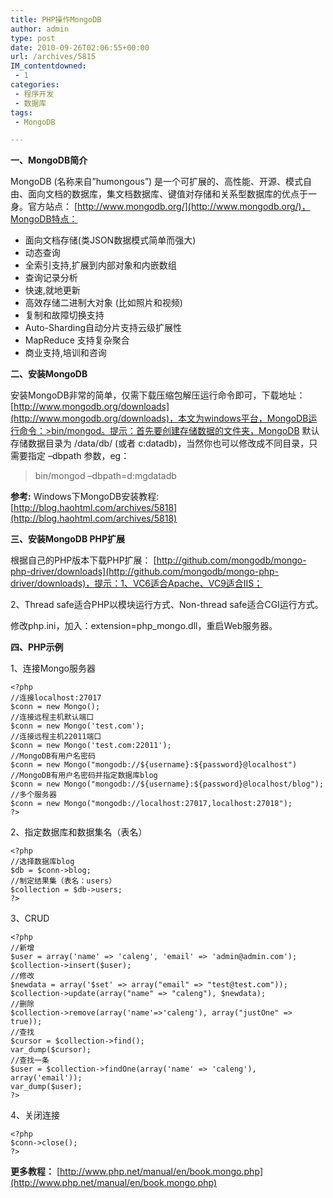 ```yaml
---
title: PHP操作MongoDB
author: admin
type: post
date: 2010-09-26T02:06:55+00:00
url: /archives/5815
IM_contentdowned:
 - 1
categories:
 - 程序开发
 - 数据库
tags:
 - MongoDB

---
```

**一、MongoDB简介**

MongoDB (名称来自”humongous”) 是一个可扩展的、高性能、开源、模式自由、面向文档的数据库，集文档数据库、键值对存储和关系型数据库的优点于一身。官方站点： [http://www.mongodb.org/](http://www.mongodb.org/)，MongoDB特点：

 * 面向文档存储(类JSON数据模式简单而强大)
 * 动态查询
 * 全索引支持,扩展到内部对象和内嵌数组
 * 查询记录分析
 * 快速,就地更新
 * 高效存储二进制大对象 (比如照片和视频)
 * 复制和故障切换支持
 * Auto-Sharding自动分片支持云级扩展性
 * MapReduce 支持复杂聚合
 * 商业支持,培训和咨询

**二、安装MongoDB**

安装MongoDB非常的简单，仅需下载压缩包解压运行命令即可，下载地址： [http://www.mongodb.org/downloads](http://www.mongodb.org/downloads)，本文为windows平台，MongoDB运行命令：>bin/mongod。提示：首先要创建存储数据的文件夹，MongoDB 默认存储数据目录为 /data/db/ (或者 c:datadb)，当然你也可以修改成不同目录，只需要指定 –dbpath 参数，eg：

>bin/mongod –dbpath=d:mgdatadb

**参考:** Windows下MongoDB安装教程: [http://blog.haohtml.com/archives/5818](http://blog.haohtml.com/archives/5818)

**三、安装MongoDB PHP扩展**



根据自己的PHP版本下载PHP扩展： [http://github.com/mongodb/mongo-php-driver/downloads](http://github.com/mongodb/mongo-php-driver/downloads)，提示：1、VC6适合Apache、VC9适合IIS；

2、Thread safe适合PHP以模块运行方式、Non-thread safe适合CGI运行方式。

修改php.ini，加入：extension=php_mongo.dll，重启Web服务器。

**四、PHP示例**

1、连接Mongo服务器

```
<?php
//连接localhost:27017
$conn = new Mongo();
//连接远程主机默认端口
$conn = new Mongo('test.com');
//连接远程主机22011端口
$conn = new Mongo('test.com:22011');
//MongoDB有用户名密码
$conn = new Mongo("mongodb://${username}:${password}@localhost")
//MongoDB有用户名密码并指定数据库blog
$conn = new Mongo("mongodb://${username}:${password}@localhost/blog");
//多个服务器
$conn = new Mongo("mongodb://localhost:27017,localhost:27018");
?>

```

2、指定数据库和数据集名（表名）

```
<?php
//选择数据库blog
$db = $conn->blog;
//制定结果集（表名：users）
$collection = $db->users;
?>

```

3、CRUD

```
<?php
//新增
$user = array('name' => 'caleng', 'email' => 'admin@admin.com');
$collection->insert($user);
//修改
$newdata = array('$set' => array("email" => "test@test.com"));
$collection->update(array("name" => "caleng"), $newdata);
//删除
$collection->remove(array('name'=>'caleng'), array("justOne" => true));
//查找
$cursor = $collection->find();
var_dump($cursor);
//查找一条
$user = $collection->findOne(array('name' => 'caleng'), array('email'));
var_dump($user);
?>

```

4、关闭连接

```
<?php
$conn->close();
?>

```

**更多教程：** [http://www.php.net/manual/en/book.mongo.php](http://www.php.net/manual/en/book.mongo.php)